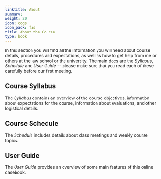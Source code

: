 ```yaml
---
linktitle: About
summary: 
weight: 20
icon: cogs
icon_pack: fas
title: About the Course
type: book
---
```


In this section you will find all the information you will need about course details, procedures and expectations, as well as how to get help from me or others at the law school or the university. The main docs are the *Syllabus*, *Schedule* and *User Guide* -- please make sure that you read each of these carefully before our first meeting.

## Course Syllabus

The *Syllabus* contains an overview of the course objectives, information about expectations for the course, information about evaluations, and other logistical details. 

## Course Schedule

The *Schedule* includes details about class meetings and weekly course topics. 

## User Guide

The *User Guide* provides an overview of some main features of this online casebook. 



